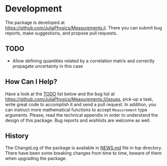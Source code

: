 Development
===========

The package is developed at
https://github.com/JuliaPhysics/Measurements.jl. There you can submit bug
reports, make suggestions, and propose pull requests.

TODO
----

* Allow defining quantities related by a correlation matrix and correctly
  propagate uncertainty in this case

How Can I Help?
---------------

Have a look at the [TODO](#todo) list below and the bug list at
https://github.com/JuliaPhysics/Measurements.jl/issues, pick-up a task, write
great code to accomplish it and send a pull request. In addition, you can
instruct more mathematical functions to accept `Measurement` type
arguments. Please, read the technical appendix in order to understand the design
of this package. Bug reports and wishlists are welcome as well.

History
-------

The ChangeLog of the package is available in
[NEWS.md](https://github.com/JuliaPhysics/Measurements.jl/blob/master/NEWS.md)
file in top directory. There have been some breaking changes from time to time,
beware of them when upgrading the package.
